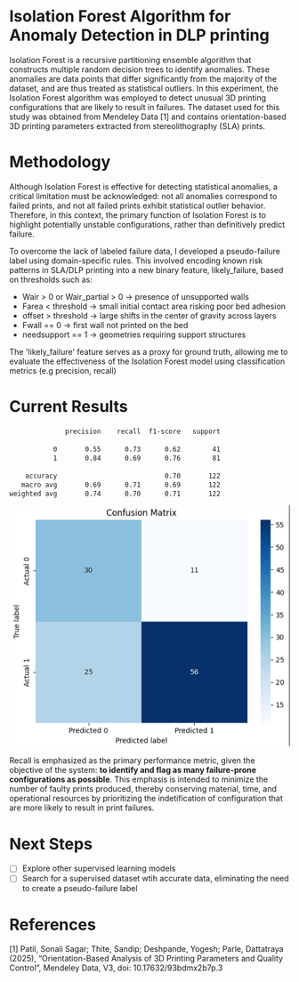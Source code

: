 # Isolation Forest Algorithm for Anomaly Detection in DLP printing
Isolation Forest is a recursive partitioning ensemble algorithm that constructs multiple random decision trees to identify anomalies. These anomalies are data points that differ significantly from the majority of the dataset, and are thus treated as statistical outliers. In this experiment, the Isolation Forest algorithm was employed to detect unusual 3D printing configurations that are likely to result in failures. The dataset used for this study was obtained from Mendeley Data [1] and contains orientation-based 3D printing parameters extracted from stereolithography (SLA) prints.

# Methodology
Although Isolation Forest is effective for detecting statistical anomalies, a critical limitation must be acknowledged: not all anomalies correspond to failed prints, and not all failed prints exhibit statistical outlier behavior. Therefore, in this context, the primary function of Isolation Forest is to highlight potentially unstable configurations, rather than definitively predict failure.

To overcome the lack of labeled failure data, I developed a pseudo-failure label using domain-specific rules. This involved encoding known risk patterns in SLA/DLP printing into a new binary feature, likely_failure, based on thresholds such as:

- Wair > 0 or Wair_partial > 0 → presence of unsupported walls
- Farea < threshold → small initial contact area risking poor bed adhesion
- offset > threshold → large shifts in the center of gravity across layers
- Fwall == 0 → first wall not printed on the bed
- needsupport == 1 → geometries requiring support structures

The 'likely_failure' feature serves as a proxy for ground truth, allowing me to evaluate the effectiveness of the Isolation Forest model using classification metrics (e.g precision, recall)

# Current Results

```
              precision    recall  f1-score   support

           0       0.55      0.73      0.62        41
           1       0.84      0.69      0.76        81

    accuracy                           0.70       122
   macro avg       0.69      0.71      0.69       122
weighted avg       0.74      0.70      0.71       122
```

![confusion matrix classification report](images/cm_isoforest.png)

Recall is emphasized as the primary performance metric, given the objective of the system: **to identify and flag as many failure-prone configurations as possible**. This emphasis is intended to minimize the number of faulty prints produced, thereby conserving material, time, and operational resources by prioritizing the indetification of configuration that are more likely to result in print failures.

# Next Steps
- [ ] Explore other supervised learning models
- [ ] Search for a supervised dataset wtih accurate data, eliminating the need to create a pseudo-failure label

# References
[1] Patil, Sonali Sagar; Thite, Sandip; Deshpande, Yogesh; Parle, Dattatraya  (2025), “Orientation-Based Analysis of 3D Printing Parameters and Quality Control”, Mendeley Data, V3, doi: 10.17632/93bdmx2b7p.3
